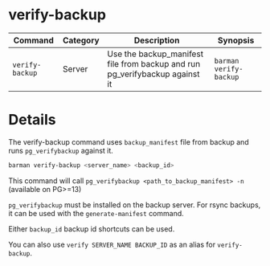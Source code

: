 # verify-backup

|**Command** | **Category** |  **Description**| **Synopsis**|
|------------|--------------|-----------------|----------|
|`verify-backup`|Server|Use the backup_manifest file from backup and run pg_verifybackup against it|`barman verify-backup`|


# Details

The verify-backup command uses `backup_manifest` file from backup and runs `pg_verifybackup` against it.
```bash
barman verify-backup <server_name> <backup_id>
```
This command will call `pg_verifybackup <path_to_backup_manifest> -n` (available on PG>=13) 

`pg_verifybackup` must be installed on the backup server. For rsync backups, it can be used with the `generate-manifest` command.

Either `backup_id` backup id shortcuts can be used.

You can also use `verify SERVER_NAME BACKUP_ID` as an alias for `verify-backup`.